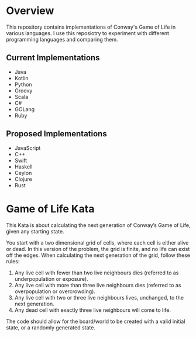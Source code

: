 # Overview

This repository contains implementations of Conway's Game of Life in various languages.
I use this reposiotry to experiment with different programming languages and comparing them.

## Current Implementations

* Java
* Kotlin
* Python
* Groovy
* Scala
* C#
* GOLang
* Ruby

## Proposed Implementations

* JavaScript
* C++
* Swift
* Haskell
* Ceylon
* Clojure
* Rust

# Game of Life Kata

This Kata is about calculating the next generation of Conway’s Game of Life, 
given any starting state. 

You start with a two dimensional grid of cells, where each cell is either alive or dead. 
In this version of the problem, the grid is finite, and no life can exist off the edges. 
When calculating the next generation of the grid, follow these rules:

1. Any live cell with fewer than two live neighbours dies (referred to as underpopulation or exposure).
2. Any live cell with more than three live neighbours dies (referred to as overpopulation or overcrowding).
3. Any live cell with two or three live neighbours lives, unchanged, to the next generation.
4. Any dead cell with exactly three live neighbours will come to life.

The code should allow for the board/world to be created with a valid initial state, or a randomly
generated state.
